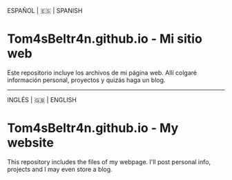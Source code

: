 ESPAÑOL | 🇪🇸 | SPANISH
# Tom4sBeltr4n.github.io - Mi sitio web
Este repositorio incluye los archivos de mi página web. Allí colgaré información personal, proyectos y quizás haga un blog. 

------------
INGLÉS | 🇬🇧 | ENGLISH
# Tom4sBeltr4n.github.io - My website

This repository includes the files of my webpage. I'll post personal info, projects and I may even store a blog. 